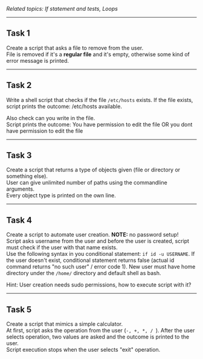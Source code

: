 *Related topics: If statement and tests, Loops*

---

## Task 1

Create a script that asks a file to remove from the user.  
File is removed if it's a **regular file** and it's empty, otherwise some kind of error message is printed.  

---

## Task 2

Write a shell script that checks if the file `/etc/hosts` exists.
If the file exists, script prints the outcome: /etc/hosts available.  

Also check can you write in the file.  
Script prints the outcome: You have permission to edit the file OR you dont have permission to edit the file

---

## Task 3

Create a script that returns a type of objects given (file or directory or something else).  
User can give unlimited number of paths using the commandline arguments.  
Every object type is printed on the own line.  

---

## Task 4

Create a script to automate user creation. **NOTE:** no password setup!  
Script asks username from the user and before the user is created, script must check if the user with that name exists.  
Use the following syntax in you conditional statement: `if id -u USERNAME`. If the user doesn't exist, conditional statement returns false (actual id command returns "no such user" / error code 1).
New user must have home directory under the `/home/` directory and default shell as bash.

Hint: User creation needs sudo permissions, how to execute script with it?  

---

## Task 5

Create a script that mimics a simple calculator.  
At first, script asks the operation from the user (`-, +, *, / `). After the user selects operation, two values are asked and the outcome is printed to the user.  
Script execution stops when the user selects "exit" operation.  


